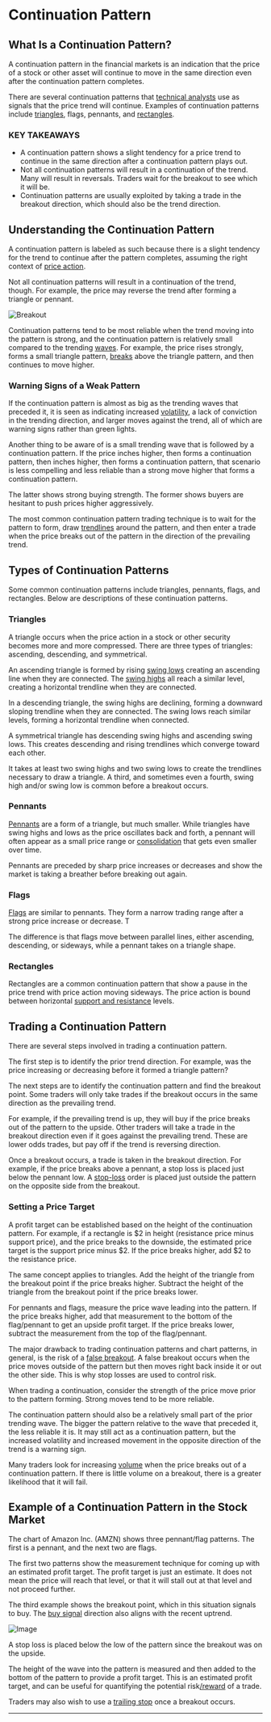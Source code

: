 **Continuation Pattern**
====================


What Is a Continuation Pattern?
-------------------------------

A continuation pattern in the financial markets is an indication that the price of a stock or other asset will continue to move in the same direction even after the continuation pattern completes.

There are several continuation patterns that [technical analysts](https://www.investopedia.com/terms/t/technical-analyst.asp) use as signals that the price trend will continue. Examples of continuation patterns include [triangles](https://www.investopedia.com/articles/technical/03/091003.asp), flags, pennants, and [rectangles](https://www.investopedia.com/terms/r/rectangle.asp).

### KEY TAKEAWAYS

-   A continuation pattern shows a slight tendency for a price trend to continue in the same direction after a continuation pattern plays out.
-   Not all continuation patterns will result in a continuation of the trend. Many will result in reversals. Traders wait for the breakout to see which it will be.
-   Continuation patterns are usually exploited by taking a trade in the breakout direction, which should also be the trend direction.

Understanding the Continuation Pattern
--------------------------------------

A continuation pattern is labeled as such because there is a slight tendency for the trend to continue after the pattern completes, assuming the right context of [price action](https://www.investopedia.com/terms/p/price-action.asp).

Not all continuation patterns will result in a continuation of the trend, though. For example, the price may reverse the trend after forming a triangle or pennant.

![Breakout](images/ContinuationPattern.jpg)

Continuation patterns tend to be most reliable when the trend moving into the pattern is strong, and the continuation pattern is relatively small compared to the trending [waves](https://www.investopedia.com/terms/e/elliottwavetheory.asp). For example, the price rises strongly, forms a small triangle pattern, [breaks](https://www.investopedia.com/terms/b/breakout.asp) above the triangle pattern, and then continues to move higher.

### Warning Signs of a Weak Pattern

If the continuation pattern is almost as big as the trending waves that preceded it, it is seen as indicating increased [volatility](https://www.investopedia.com/terms/v/volatility.asp), a lack of conviction in the trending direction, and larger moves against the trend, all of which are warning signs rather than green lights.

Another thing to be aware of is a small trending wave that is followed by a continuation pattern. If the price inches higher, then forms a continuation pattern, then inches higher, then forms a continuation pattern, that scenario is less compelling and less reliable than a strong move higher that forms a continuation pattern.

The latter shows strong buying strength. The former shows buyers are hesitant to push prices higher aggressively.

The most common continuation pattern trading technique is to wait for the pattern to form, draw [trendlines](https://www.investopedia.com/terms/t/trendline.asp) around the pattern, and then enter a trade when the price breaks out of the pattern in the direction of the prevailing trend.

Types of Continuation Patterns
------------------------------

Some common continuation patterns include triangles, pennants, flags, and rectangles. Below are descriptions of these continuation patterns.

### Triangles

A triangle occurs when the price action in a stock or other security becomes more and more compressed. There are three types of triangles: ascending, descending, and symmetrical.

An ascending triangle is formed by rising [swing lows](https://www.investopedia.com/terms/s/swinglow.asp) creating an ascending line when they are connected. The [swing highs](https://www.investopedia.com/terms/s/swinghigh.asp) all reach a similar level, creating a horizontal trendline when they are connected.

In a descending triangle, the swing highs are declining, forming a downward sloping trendline when they are connected. The swing lows reach similar levels, forming a horizontal trendline when connected.

A symmetrical triangle has descending swing highs and ascending swing lows. This creates descending and rising trendlines which converge toward each other.

It takes at least two swing highs and two swing lows to create the trendlines necessary to draw a triangle. A third, and sometimes even a fourth, swing high and/or swing low is common before a breakout occurs.

### Pennants

[Pennants](https://www.investopedia.com/terms/p/pennant.asp) are a form of a triangle, but much smaller. While triangles have swing highs and lows as the price oscillates back and forth, a pennant will often appear as a small price range or [consolidation](https://www.investopedia.com/terms/c/consolidation.asp) that gets even smaller over time.

Pennants are preceded by sharp price increases or decreases and show the market is taking a breather before breaking out again.

### Flags

[Flags](https://www.investopedia.com/terms/f/flag.asp) are similar to pennants. They form a narrow trading range after a strong price increase or decrease. T

The difference is that flags move between parallel lines, either ascending, descending, or sideways, while a pennant takes on a triangle shape.

### Rectangles

Rectangles are a common continuation pattern that show a pause in the price trend with price action moving sideways. The price action is bound between horizontal [support and resistance](https://www.investopedia.com/trading/support-and-resistance-basics/) levels.

Trading a Continuation Pattern
------------------------------

There are several steps involved in trading a continuation pattern.

The first step is to identify the prior trend direction. For example, was the price increasing or decreasing before it formed a triangle pattern?

The next steps are to identify the continuation pattern and find the breakout point. Some traders will only take trades if the breakout occurs in the same direction as the prevailing trend.

For example, if the prevailing trend is up, they will buy if the price breaks out of the pattern to the upside. Other traders will take a trade in the breakout direction even if it goes against the prevailing trend. These are lower odds trades, but pay off if the trend is reversing direction.

Once a breakout occurs, a trade is taken in the breakout direction. For example, if the price breaks above a pennant, a stop loss is placed just below the pennant low. A [stop-loss](https://www.investopedia.com/terms/s/stop-lossorder.asp) order is placed just outside the pattern on the opposite side from the breakout.

### Setting a Price Target

A profit target can be established based on the height of the continuation pattern. For example, if a rectangle is $2 in height (resistance price minus support price), and the price breaks to the downside, the estimated price target is the support price minus $2. If the price breaks higher, add $2 to the resistance price.

The same concept applies to triangles. Add the height of the triangle from the breakout point if the price breaks higher. Subtract the height of the triangle from the breakout point if the price breaks lower.

For pennants and flags, measure the price wave leading into the pattern. If the price breaks higher, add that measurement to the bottom of the flag/pennant to get an upside profit target. If the price breaks lower, subtract the measurement from the top of the flag/pennant.

The major drawback to trading continuation patterns and chart patterns, in general, is the risk of a [false breakout](https://www.investopedia.com/terms/f/failedbreak.asp). A false breakout occurs when the price moves outside of the pattern but then moves right back inside it or out the other side. This is why stop losses are used to control risk.

When trading a continuation, consider the strength of the price move prior to the pattern forming. Strong moves tend to be more reliable.

The continuation pattern should also be a relatively small part of the prior trending wave. The bigger the pattern relative to the wave that preceded it, the less reliable it is. It may still act as a continuation pattern, but the increased volatility and increased movement in the opposite direction of the trend is a warning sign.

Many traders look for increasing [volume](https://www.investopedia.com/terms/v/volume.asp) when the price breaks out of a continuation pattern. If there is little volume on a breakout, there is a greater likelihood that it will fail.

Example of a Continuation Pattern in the Stock Market
-----------------------------------------------------

The chart of Amazon Inc. (AMZN) shows three pennant/flag patterns. The first is a pennant, and the next two are flags.

The first two patterns show the measurement technique for coming up with an estimated profit target. The profit target is just an estimate. It does not mean the price will reach that level, or that it will stall out at that level and not proceed further.

The third example shows the breakout point, which in this situation signals to buy. The [buy signal](https://www.investopedia.com/terms/t/trade-signal.asp) direction also aligns with the recent uptrend.

![Image](ref/images/ContinuationPattern.jpg)


A stop loss is placed below the low of the pattern since the breakout was on the upside.

The height of the wave into the pattern is measured and then added to the bottom of the pattern to provide a profit target. This is an estimated profit target, and can be useful for quantifying the potential risk[/reward](https://www.investopedia.com/terms/r/riskrewardratio.asp) of a trade.

Traders may also wish to use a [trailing stop](https://www.investopedia.com/terms/t/trailingstop.asp) once a breakout occurs.

---

